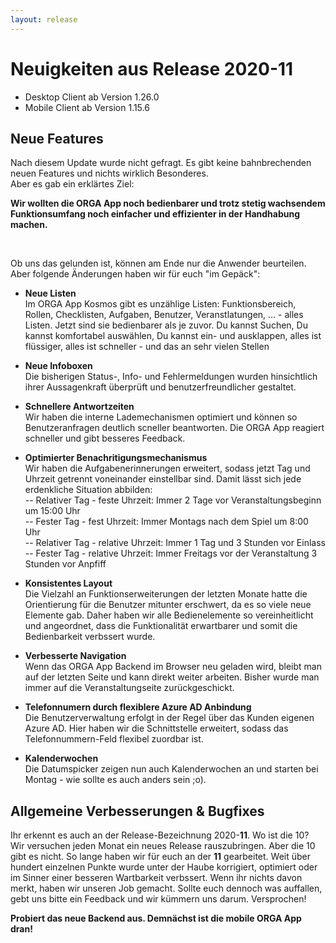 ```yaml
---
layout: release
---
```


# Neuigkeiten aus Release 2020-11

* Desktop Client ab Version 1.26.0
* Mobile Client ab Version 1.15.6

## Neue Features

Nach diesem Update wurde nicht gefragt. Es gibt keine bahnbrechenden neuen Features und nichts wirklich Besonderes. <br>
Aber es gab ein erklärtes Ziel: <br>

<b>Wir wollten die ORGA App noch bedienbarer und trotz stetig wachsendem Funktionsumfang noch einfacher und effizienter in der Handhabung machen.</b> 

<br>

Ob uns das gelunden ist, können am Ende nur die Anwender beurteilen. Aber folgende Änderungen haben wir für euch "im Gepäck":

- **Neue Listen** <br>
Im ORGA App Kosmos gibt es unzählige Listen: Funktionsbereich, Rollen, Checklisten, Aufgaben, Benutzer, Veranstlatungen, ... - alles Listen. Jetzt sind sie bedienbarer als je zuvor. Du kannst Suchen, Du kannst komfortabel auswählen, Du kannst ein- und ausklappen, alles ist flüssiger, alles ist schneller - und das an sehr vielen Stellen

- **Neue Infoboxen** <br>
Die bisherigen Status-, Info- und Fehlermeldungen wurden hinsichtlich ihrer Aussagenkraft überprüft und benutzerfreundlicher gestaltet. 

- **Schnellere Antwortzeiten** <br>
Wir haben die interne Lademechanismen optimiert und können so Benutzeranfragen deutlich scneller beantworten. Die ORGA App reagiert schneller und gibt besseres Feedback.

- **Optimierter Benachritigungsmechanismus** <br>
Wir haben die Aufgabenerinnerungen erweitert, sodass jetzt Tag und Uhrzeit getrennt voneinander einstellbar sind. Damit lässt sich jede erdenkliche Situation abbilden: <br>
-- Relativer Tag - feste Uhrzeit: Immer 2 Tage vor Veranstaltungsbeginn um 15:00 Uhr <br>
-- Fester Tag - fest Uhrzeit: Immer Montags nach dem Spiel um 8:00 Uhr <br>
-- Relativer Tag - relative Uhrzeit: Immer 1 Tag und 3 Stunden vor Einlass <br>
-- Fester Tag - relative Uhrzeit: Immer Freitags vor der Veranstaltung 3 Stunden vor Anpfiff 

- **Konsistentes Layout** <br>
Die Vielzahl an Funktionserweiterungen der letzten Monate hatte die Orientierung für die Benutzer mitunter erschwert, da es so viele neue Elemente gab. Daher haben wir alle Bedienelemente so vereinheitlicht und angeordnet, dass die Funktionalität erwartbarer und somit die Bedienbarkeit verbssert wurde.

- **Verbesserte Navigation** <br>
Wenn das ORGA App Backend im Browser neu geladen wird, bleibt man auf der letzten Seite und kann direkt weiter arbeiten. Bisher wurde man immer auf die Veranstaltungseite zurückgeschickt. 

- **Telefonnumern durch flexiblere Azure AD Anbindung** <br>
Die Benutzerverwaltung erfolgt in der Regel über das Kunden eigenen Azure AD. Hier haben wir die Schnittstelle erweitert, sodass das Telefonnummern-Feld flexibel zuordbar ist.

- **Kalenderwochen** <br>
Die Datumspicker zeigen nun auch Kalenderwochen an und starten bei Montag - wie sollte es auch anders sein ;o). 


## Allgemeine Verbesserungen & Bugfixes

Ihr erkennt es auch an der Release-Bezeichnung 2020-<b>11</b>. Wo ist die 10? <br>
Wir versuchen jeden Monat ein neues Release rauszubringen. Aber die 10 gibt es nicht. So lange haben wir für euch an der <b>11</b> gearbeitet. Weit über hundert einzelnen Punkte wurde unter der Haube korrigiert, optimiert oder im Sinner einer besseren Wartbarkeit verbssert. Wenn ihr nichts davon merkt, haben wir unseren Job gemacht. Sollte euch dennoch was auffallen, gebt uns bitte ein Feedback und wir kümmern uns darum. Versprochen!

<b>Probiert das neue Backend aus. Demnächst ist die mobile ORGA App dran!</b>